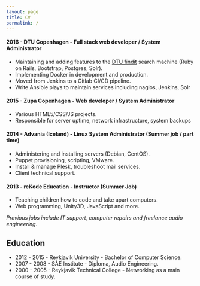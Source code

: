 ```yaml
---
layout: page
title: CV
permalink: /
---
```


#### 2016 - DTU Copenhagen - Full stack web developer / System Administrator

  * Maintaining and adding features to the [DTU findit](http://findit.dtu.dk/) search machine (Ruby on Rails, Bootstrap, Postgres, Solr).
  * Implementing Docker in development and production.
  * Moved from Jenkins to a Gitlab CI/CD pipeline.
  * Write Ansible plays to maintain services including nagios, Jenkins, Solr

#### 2015 - Zupa Copenhagen - Web developer / System Administrator
  * Various HTML5/CSS/JS projects.
  * Responsible for server uptime, network infrastructure, system backups

#### 2014 - Advania (Iceland) - Linux System Administrator (Summer job / part time)
  * Administering and installing servers (Debian, CentOS).
  * Puppet provisioning, scripting, VMware.
  * Install & manage Plesk, troubleshoot mail services.
  * Client technical support.

#### 2013 - reKode Education - Instructor (Summer Job)
  * Teaching children how to code and take apart computers.
  * Web programming, Unity3D, JavaScript and more.

*Previous jobs include IT support, computer repairs and freelance audio engineering.*

## Education
  * 2012 - 2015 - Reykjavik University - Bachelor of Computer Science.
  * 2007 - 2008 - SAE Institute - Diploma, Audio Engineering.
  * 2000 - 2005 - Reykjavik Technical College - Networking as a main course of study.


